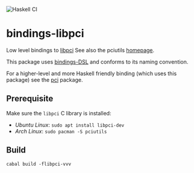 ![Haskell CI](https://github.com/standardsemiconductor/bindings-libpci/workflows/Haskell%20CI/badge.svg?branch=main)
# bindings-libpci
Low level bindings to [libpci](https://github.com/pciutils/pciutils)
See also the pciutils [homepage](https://mj.ucw.cz/sw/pciutils/).

This package uses [bindings-DSL](http://hackage.haskell.org/package/bindings-DSL) and conforms to its naming convention.

For a higher-level and more Haskell friendly binding (which uses this package) see the [pci](https://github.com/standardsemiconductor/pci) package.

## Prerequisite
Make sure the `libpci` C library is installed:
  * *Ubuntu Linux*: `sudo apt install libpci-dev`
  * *Arch Linux*: `sudo pacman -S pciutils`

## Build
```
cabal build -flibpci-vvv
```